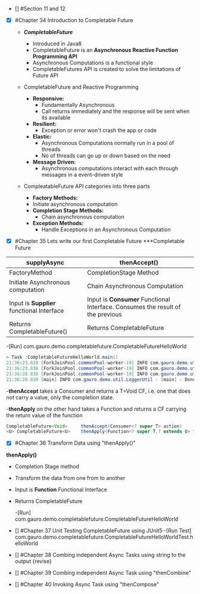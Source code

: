 - [] #Section 11 and 12
- [x] #Chapter 34 Introduction to Completable Future
  - ***CompletableFuture***
    - Introduced in Java8
    - CompletableFuture is an **Asynchronous Reactive Function Programming API**
    - Asynchronous Computations is a functional style
    - CompletableFutures API is created to solve the limitations of Future API
   
  - CompletableFuture and Reactive Programming
    - **Responsive:**
      - Fundamentally Asynchronous
      - Call returns immediately and the response will be sent when its available 
    - **Resilient:**
      - Exception or error won't crash the app or code
    - **Elastic:**
        - Asynchronous Computations normally run in a pool of threads
        - No of threads can go up or down based on the need
    - **Message Driven:**
        - Asynchronous computations interact with each through messages in a event-driven style
      
  - CompleatableFuture  API categories into three parts
    - **Factory Methods:**
    - Initiate asynchronous computation
    - **Completion Stage Methods:**
        - Chain asynchronous computation
    - **Exception Methods:**
        - Handle Exceptions in an Asynchronous Computation
    
- [x] #Chapter 35 Lets write our first Completable Future
***Completable Future 
  
|supplyAsync|thenAccept()|
|-----------|------------|
|FactoryMethod|CompletionStage Method|
|Initiate Asynchronous computation|Chain Asynchronous Computation|
|Input is **Supplier** functional Interface|Input is **Consumer** Functional Interface. Consumes the result of the previous|
|Returns CompletableFuture<T>()|Returns CompletableFuture<Void>|


  -[Run] com.gauro.demo.completablefuture.CompletableFutureHelloWorld 
```Java
> Task :CompletableFutureHelloWorld.main()
21:36:23.828 [ForkJoinPool.commonPool-worker-19] INFO com.gauro.demo.util.LoggerUtil - [ForkJoinPool.commonPool-worker-19] - inside helloWorld
21:36:23.836 [ForkJoinPool.commonPool-worker-19] INFO com.gauro.demo.util.LoggerUtil - [ForkJoinPool.commonPool-worker-19] - upper case result:HELLO WORLD
21:36:28.838 [ForkJoinPool.commonPool-worker-19] INFO com.gauro.demo.util.LoggerUtil - [ForkJoinPool.commonPool-worker-19] - Lower case result:hello world
21:36:28.839 [main] INFO com.gauro.demo.util.LoggerUtil - [main] - Done

```
   -**thenAccept** takes a Consumer and returns a T=Void CF, i.e. one that does not carry a value, only the completion state.

   -**thenApply** on the other hand takes a Function and returns a CF carrying the return value of the function
```java
CompletableFuture<Void>     thenAccept(Consumer<? super T> action)
<U> CompletableFuture<U>    thenApply(Function<? super T,? extends U> fn)
```

- [x] #Chapter 36 Transform Data using  "thenApply()"

**thenApply()**
- Completion Stage method
- Transform the data from one from to another
- Input is **Function** Functional Interface
- Returns CompletableFuture<T>

  -[Run] com.gauro.demo.completablefuture.CompletableFutureHelloWorld
  
- [] #Chapter 37 Unit Testing CompletableFuture using JUnit5
  -[Run Test] com.gauro.demo.completablefuture.CompletableFutureHelloWorldTest.helloWorld
  
- [] #Chapter 38 Combing independent Async Tasks using string to the output
  {revise}
- [] #Chapter 39 Combing independent Async Task using "thenCombine"

- [] #Chapter 40 Invoking Async Task using "thenCompose"
